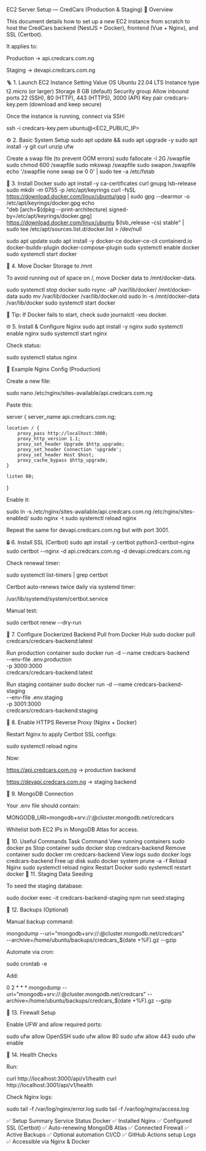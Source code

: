 EC2 Server Setup — CredCars (Production & Staging)
📘 Overview

This document details how to set up a new EC2 instance from scratch to host the CredCars backend (NestJS + Docker), frontend (Vue + Nginx), and SSL (Certbot).

It applies to:

Production → api.credcars.com.ng

Staging → devapi.credcars.com.ng

🪜 1. Launch EC2 Instance
Setting	Value
OS	Ubuntu 22.04 LTS
Instance type	t2.micro (or larger)
Storage	8 GB (default)
Security group	Allow inbound ports 22 (SSH), 80 (HTTP), 443 (HTTPS), 3000 (API)
Key pair	credcars-key.pem (download and keep secure)

Once the instance is running, connect via SSH:

ssh -i credcars-key.pem ubuntu@<EC2_PUBLIC_IP>

⚙️ 2. Basic System Setup
sudo apt update && sudo apt upgrade -y
sudo apt install -y git curl unzip ufw

Create a swap file (to prevent OOM errors)
sudo fallocate -l 2G /swapfile
sudo chmod 600 /swapfile
sudo mkswap /swapfile
sudo swapon /swapfile
echo '/swapfile none swap sw 0 0' | sudo tee -a /etc/fstab

🐳 3. Install Docker
sudo apt install -y ca-certificates curl gnupg lsb-release
sudo mkdir -m 0755 -p /etc/apt/keyrings
curl -fsSL https://download.docker.com/linux/ubuntu/gpg | sudo gpg --dearmor -o /etc/apt/keyrings/docker.gpg
echo \
  "deb [arch=$(dpkg --print-architecture) signed-by=/etc/apt/keyrings/docker.gpg] \
  https://download.docker.com/linux/ubuntu $(lsb_release -cs) stable" | \
  sudo tee /etc/apt/sources.list.d/docker.list > /dev/null

sudo apt update
sudo apt install -y docker-ce docker-ce-cli containerd.io docker-buildx-plugin docker-compose-plugin
sudo systemctl enable docker
sudo systemctl start docker

💾 4. Move Docker Storage to /mnt

To avoid running out of space on /, move Docker data to /mnt/docker-data.

sudo systemctl stop docker
sudo rsync -aP /var/lib/docker/ /mnt/docker-data
sudo mv /var/lib/docker /var/lib/docker.old
sudo ln -s /mnt/docker-data /var/lib/docker
sudo systemctl start docker


🧠 Tip: If Docker fails to start, check sudo journalctl -xeu docker.

🌐 5. Install & Configure Nginx
sudo apt install -y nginx
sudo systemctl enable nginx
sudo systemctl start nginx


Check status:

sudo systemctl status nginx

📄 Example Nginx Config (Production)

Create a new file:

sudo nano /etc/nginx/sites-available/api.credcars.com.ng


Paste this:

server {
    server_name api.credcars.com.ng;

    location / {
        proxy_pass http://localhost:3000;
        proxy_http_version 1.1;
        proxy_set_header Upgrade $http_upgrade;
        proxy_set_header Connection 'upgrade';
        proxy_set_header Host $host;
        proxy_cache_bypass $http_upgrade;
    }

    listen 80;
}


Enable it:

sudo ln -s /etc/nginx/sites-available/api.credcars.com.ng /etc/nginx/sites-enabled/
sudo nginx -t
sudo systemctl reload nginx


Repeat the same for devapi.credcars.com.ng but with port 3001.

🔒 6. Install SSL (Certbot)
sudo apt install -y certbot python3-certbot-nginx
sudo certbot --nginx -d api.credcars.com.ng -d devapi.credcars.com.ng


Check renewal timer:

sudo systemctl list-timers | grep certbot


Certbot auto-renews twice daily via systemd timer:

/usr/lib/systemd/system/certbot.service


Manual test:

sudo certbot renew --dry-run

🧱 7. Configure Dockerized Backend
Pull from Docker Hub
sudo docker pull credcars/credcars-backend:latest

Run production container
sudo docker run -d --name credcars-backend \
  --env-file .env.production \
  -p 3000:3000 \
  credcars/credcars-backend:latest

Run staging container
sudo docker run -d --name credcars-backend-staging \
  --env-file .env.staging \
  -p 3001:3000 \
  credcars/credcars-backend:staging

🔄 8. Enable HTTPS Reverse Proxy (Nginx + Docker)

Restart Nginx to apply Certbot SSL configs:

sudo systemctl reload nginx


Now:

https://api.credcars.com.ng → production backend

https://devapi.credcars.com.ng → staging backend

💾 9. MongoDB Connection

Your .env file should contain:

MONGODB_URI=mongodb+srv://<user>:<password>@cluster.mongodb.net/credcars


Whitelist both EC2 IPs in MongoDB Atlas for access.

🧰 10. Useful Commands
Task	Command
View running containers	sudo docker ps
Stop container	sudo docker stop credcars-backend
Remove container	sudo docker rm credcars-backend
View logs	sudo docker logs credcars-backend
Free up disk	sudo docker system prune -a -f
Reload Nginx	sudo systemctl reload nginx
Restart Docker	sudo systemctl restart docker
🧪 11. Staging Data Seeding

To seed the staging database:

sudo docker exec -it credcars-backend-staging npm run seed:staging

🧾 12. Backups (Optional)

Manual backup command:

mongodump --uri="mongodb+srv://<user>:<pass>@cluster.mongodb.net/credcars" \
  --archive=/home/ubuntu/backups/credcars_$(date +%F).gz --gzip


Automate via cron:

sudo crontab -e


Add:

0 2 * * * mongodump --uri="mongodb+srv://<user>:<pass>@cluster.mongodb.net/credcars" --archive=/home/ubuntu/backups/credcars_$(date +\%F).gz --gzip

🧩 13. Firewall Setup

Enable UFW and allow required ports:

sudo ufw allow OpenSSH
sudo ufw allow 80
sudo ufw allow 443
sudo ufw enable

🧱 14. Health Checks

Run:

curl http://localhost:3000/api/v1/health
curl http://localhost:3001/api/v1/health


Check Nginx logs:

sudo tail -f /var/log/nginx/error.log
sudo tail -f /var/log/nginx/access.log

✅ Setup Summary
Service	Status
Docker	✅ Installed
Nginx	✅ Configured
SSL (Certbot)	✅ Auto-renewing
MongoDB Atlas	✅ Connected
Firewall	✅ Active
Backups	✅ Optional automation
CI/CD	✅ GitHub Actions setup
Logs	✅ Accessible via Nginx & Docker
